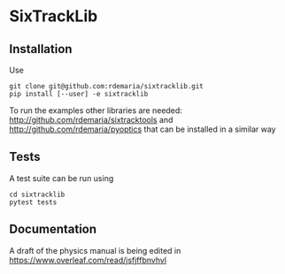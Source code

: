 # SixTrackLib

## Installation

Use 

```
git clone git@github.com:rdemaria/sixtracklib.git
pip install [--user] -e sixtracklib
```

To run the examples other libraries are needed: http://github.com/rdemaria/sixtracktools and http://github.com/rdemaria/pyoptics that can be installed in a similar way

## Tests

A test suite can be run using

```
cd sixtracklib
pytest tests
```

## Documentation

A draft of the physics manual is being edited in  https://www.overleaf.com/read/jsfjffbnvhvl
